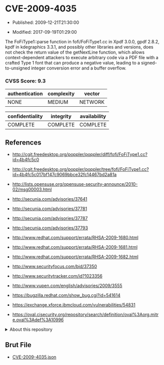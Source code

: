 # CVE-2009-4035

- Published: 2009-12-21T21:30:00

- Modified: 2017-09-19T01:29:00

The FoFiType1::parse function in fofi/FoFiType1.cc in Xpdf 3.0.0, gpdf 2.8.2, kpdf in kdegraphics 3.3.1, and possibly other libraries and versions, does not check the return value of the getNextLine function, which allows context-dependent attackers to execute arbitrary code via a PDF file with a crafted Type 1 font that can produce a negative value, leading to a signed-to-unsigned integer conversion error and a buffer overflow.

### CVSS Score: **9.3**

| authentication | complexity | vector |
| --- | --- | --- |
| NONE | MEDIUM | NETWORK |

| confidentiality | integrity | availability |
| --- | --- | --- |
| COMPLETE | COMPLETE | COMPLETE |

## References

* http://cgit.freedesktop.org/poppler/poppler/diff/fofi/FoFiType1.cc?id=4b4fc5c0

* http://cgit.freedesktop.org/poppler/poppler/tree/fofi/FoFiType1.cc?id=4b4fc5c017bf147c9069bbce32fc14467bd2a81a

* http://lists.opensuse.org/opensuse-security-announce/2010-02/msg00003.html

* http://secunia.com/advisories/37641

* http://secunia.com/advisories/37781

* http://secunia.com/advisories/37787

* http://secunia.com/advisories/37793

* http://www.redhat.com/support/errata/RHSA-2009-1680.html

* http://www.redhat.com/support/errata/RHSA-2009-1681.html

* http://www.redhat.com/support/errata/RHSA-2009-1682.html

* http://www.securityfocus.com/bid/37350

* http://www.securitytracker.com/id?1023356

* http://www.vupen.com/english/advisories/2009/3555

* https://bugzilla.redhat.com/show_bug.cgi?id=541614

* https://exchange.xforce.ibmcloud.com/vulnerabilities/54831

* https://oval.cisecurity.org/repository/search/definition/oval%3Aorg.mitre.oval%3Adef%3A10996

<details>
<summary>About this repository</summary> 

  This repository is part of the project [Live Hack CVE](https://github.com/Live-Hack-CVE). Main website can be found [www.live-hack.org](https://www.live-hack.org) 
  
  Made by [Sn0wAlice](https://github.com/Sn0wAlice) for the people that care about security and need to have a feed of the latest CVEs. Hope you enjoy it, don't forget to star the repo and follow me on [Twitter](https://twitter.com/Sn0wAlice) and [Github](https://github.com/Sn0wAlice). And that is my [personnal website](https://www.alice-snow.me/)

  - [Home Page](https://github.com/Live-Hack-CVE)
  - [Framework](https://github.com/Live-Hack-CVE/cve-framework)
  - [CVE database](https://github.com/Live-Hack-CVE/full_database)
  - [Changelog](https://github.com/Live-Hack-CVE/Changelog)
</details>

## Brut File

* [CVE-2009-4035.json](https://raw.githubusercontent.com/Live-Hack-CVE/full_database/main/cves/2009/CVE-2009-4035.json)

